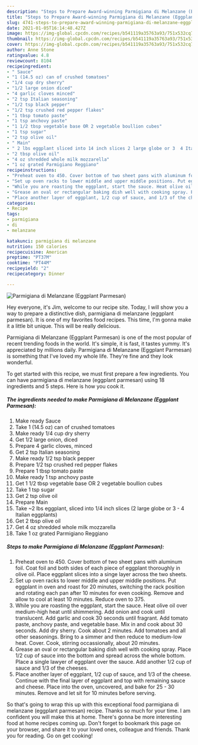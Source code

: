 ```yaml
---
description: "Steps to Prepare Award-winning Parmigiana di Melanzane (Eggplant Parmesan)"
title: "Steps to Prepare Award-winning Parmigiana di Melanzane (Eggplant Parmesan)"
slug: 4741-steps-to-prepare-award-winning-parmigiana-di-melanzane-eggplant-parmesan
date: 2021-01-05T16:14:48.427Z
image: https://img-global.cpcdn.com/recipes/b541119a35763a93/751x532cq70/parmigiana-di-melanzane-eggplant-parmesan-recipe-main-photo.jpg
thumbnail: https://img-global.cpcdn.com/recipes/b541119a35763a93/751x532cq70/parmigiana-di-melanzane-eggplant-parmesan-recipe-main-photo.jpg
cover: https://img-global.cpcdn.com/recipes/b541119a35763a93/751x532cq70/parmigiana-di-melanzane-eggplant-parmesan-recipe-main-photo.jpg
author: Anne Stone
ratingvalue: 4.8
reviewcount: 8104
recipeingredient:
- " Sauce"
- "1 (14.5 oz) can of crushed tomatoes"
- "1/4 cup dry sherry"
- "1/2 large onion diced"
- "4 garlic cloves minced"
- "2 tsp Italian seasoning"
- "1/2 tsp black pepper"
- "1/2 tsp crushed red pepper flakes"
- "1 tbsp tomato paste"
- "1 tsp anchovy paste"
- "1 1/2 tbsp vegetable base OR 2 vegetable boullion cubes"
- "1 tsp sugar"
- "2 tsp olive oil"
- " Main"
- " 2 lbs eggplant sliced into 14 inch slices 2 large globe or 3  4 Italian eggplants"
- "2 tbsp olive oil"
- "4 oz shredded whole milk mozzarella"
- "1 oz grated Parmigiano Reggiano"
recipeinstructions:
- "Preheat oven to 450. Cover bottom of two sheet pans with aluminum foil. Coat foil and both sides of each piece of eggplant thoroughly in olive oil. Place eggplant slices into a singe layer across the two sheets."
- "Set up oven racks to lower middle and upper middle positions. Put eggplant in oven and roast for 20 minutes, switching the rack position and rotating each pan after 10 minutes for even cooking. Remove and allow to cool at least 10 minutes. Reduce oven to 375."
- "While you are roasting the eggplant, start the sauce. Heat olive oil over medium-high heat until shimmering. Add onion and cook until translucent. Add garlic and cook 30 seconds until fragrant. Add tomato paste, anchovy paste, and vegetable base. Mix in and cook about 30 seconds. Add dry sherry. Cook about 2 minutes. Add tomatoes and all other seasonings. Bring to a simmer and then reduce to medium-low heat. Cover. Cook, stirring occassionally, about 20 minutes."
- "Grease an oval or rectangular baking dish well with cooking spray. Place 1/2 cup of sauce into the bottom and spread across the whole bottom. Place a single lawyer of eggplant over the sauce. Add another 1/2 cup of sauce and 1/3 of the cheeses."
- "Place another layer of eggplant, 1/2 cup of sauce, and 1/3 of the cheese. Continue with the final layer of eggplant and top with remaining sauce and cheese. Place into the oven, uncovered, and bake for 25 - 30 minutes. Remove and let sit for 10 minutes before serving."
categories:
- Recipe
tags:
- parmigiana
- di
- melanzane

katakunci: parmigiana di melanzane 
nutrition: 150 calories
recipecuisine: American
preptime: "PT37M"
cooktime: "PT44M"
recipeyield: "2"
recipecategory: Dinner

---
```



![Parmigiana di Melanzane (Eggplant Parmesan)](https://img-global.cpcdn.com/recipes/b541119a35763a93/751x532cq70/parmigiana-di-melanzane-eggplant-parmesan-recipe-main-photo.jpg)

Hey everyone, it's Jim, welcome to our recipe site. Today, I will show you a way to prepare a distinctive dish, parmigiana di melanzane (eggplant parmesan). It is one of my favorites food recipes. This time, I'm gonna make it a little bit unique. This will be really delicious.

Parmigiana di Melanzane (Eggplant Parmesan) is one of the most popular of recent trending foods in the world. It's simple, it is fast, it tastes yummy. It's appreciated by millions daily. Parmigiana di Melanzane (Eggplant Parmesan) is something that I've loved my whole life. They're fine and they look wonderful.




To get started with this recipe, we must first prepare a few ingredients. You can have parmigiana di melanzane (eggplant parmesan) using 18 ingredients and 5 steps. Here is how you cook it.

<!--inarticleads1-->

##### The ingredients needed to make Parmigiana di Melanzane (Eggplant Parmesan):

1. Make ready  Sauce
1. Take 1 (14.5 oz) can of crushed tomatoes
1. Make ready 1/4 cup dry sherry
1. Get 1/2 large onion, diced
1. Prepare 4 garlic cloves, minced
1. Get 2 tsp Italian seasoning
1. Make ready 1/2 tsp black pepper
1. Prepare 1/2 tsp crushed red pepper flakes
1. Prepare 1 tbsp tomato paste
1. Make ready 1 tsp anchovy paste
1. Get 1 1/2 tbsp vegetable base OR 2 vegetable boullion cubes
1. Take 1 tsp sugar
1. Get 2 tsp olive oil
1. Prepare  Main
1. Take  ~2 lbs eggplant, sliced into 1/4 inch slices (2 large globe or 3 - 4 Italian eggplants)
1. Get 2 tbsp olive oil
1. Get 4 oz shredded whole milk mozzarella
1. Take 1 oz grated Parmigiano Reggiano




<!--inarticleads2-->

##### Steps to make Parmigiana di Melanzane (Eggplant Parmesan):

1. Preheat oven to 450. Cover bottom of two sheet pans with aluminum foil. Coat foil and both sides of each piece of eggplant thoroughly in olive oil. Place eggplant slices into a singe layer across the two sheets.
1. Set up oven racks to lower middle and upper middle positions. Put eggplant in oven and roast for 20 minutes, switching the rack position and rotating each pan after 10 minutes for even cooking. Remove and allow to cool at least 10 minutes. Reduce oven to 375.
1. While you are roasting the eggplant, start the sauce. Heat olive oil over medium-high heat until shimmering. Add onion and cook until translucent. Add garlic and cook 30 seconds until fragrant. Add tomato paste, anchovy paste, and vegetable base. Mix in and cook about 30 seconds. Add dry sherry. Cook about 2 minutes. Add tomatoes and all other seasonings. Bring to a simmer and then reduce to medium-low heat. Cover. Cook, stirring occassionally, about 20 minutes.
1. Grease an oval or rectangular baking dish well with cooking spray. Place 1/2 cup of sauce into the bottom and spread across the whole bottom. Place a single lawyer of eggplant over the sauce. Add another 1/2 cup of sauce and 1/3 of the cheeses.
1. Place another layer of eggplant, 1/2 cup of sauce, and 1/3 of the cheese. Continue with the final layer of eggplant and top with remaining sauce and cheese. Place into the oven, uncovered, and bake for 25 - 30 minutes. Remove and let sit for 10 minutes before serving.




So that's going to wrap this up with this exceptional food parmigiana di melanzane (eggplant parmesan) recipe. Thanks so much for your time. I am confident you will make this at home. There's gonna be more interesting food at home recipes coming up. Don't forget to bookmark this page on your browser, and share it to your loved ones, colleague and friends. Thank you for reading. Go on get cooking!
